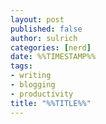 ```yaml
---
layout: post
published: false
author: sulrich
categories: [nerd]
date: %%TIMESTAMP%%
tags: 
- writing
- blogging
- productivity 
title: "%%TITLE%%"
---
```

